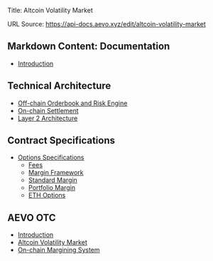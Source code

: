 Title: Altcoin Volatility Market

URL Source: https://api-docs.aevo.xyz/edit/altcoin-volatility-market

Markdown Content:
Documentation
-------------

*   [Introduction](https://api-docs.aevo.xyz/edit/integrating-with-aevo-testnet)

Technical Architecture
----------------------

*   [Off-chain Orderbook and Risk Engine](https://api-docs.aevo.xyz/edit/off-chain-orderbook-and-risk-engine)
*   [On-chain Settlement](https://api-docs.aevo.xyz/edit/on-chain-settlement)
*   [Layer 2 Architecture](https://api-docs.aevo.xyz/edit/layer-2-architecture)

Contract Specifications
-----------------------

*   [Options Specifications](https://api-docs.aevo.xyz/edit/fees)
    *   [Fees](https://api-docs.aevo.xyz/edit/fees)
    *   [Margin Framework](https://api-docs.aevo.xyz/edit/margin-rules)
    *   [Standard Margin](https://api-docs.aevo.xyz/edit/standard-margin)
    *   [Portfolio Margin](https://docs.google.com/document/d/1Ho-6kpF0e03-i1ApWEtx5aTTujxDUgn17bUNhkRdT0o/edit?usp=sharing)
    *   [ETH Options](https://api-docs.aevo.xyz/edit/eth-options)

AEVO OTC
--------

*   [Introduction](https://api-docs.aevo.xyz/edit/introduction)
*   [Altcoin Volatility Market](https://api-docs.aevo.xyz/edit/altcoin-volatility-market)
*   [On-chain Margining System](https://api-docs.aevo.xyz/edit/on-chain-margining-system)
